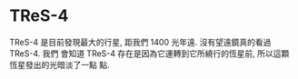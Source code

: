 # TReS-4

TReS-4 是目前發現最大的行星, 距我們 1400 光年遠. 沒有望遠鏡真的看過 TReS-4. 我們
會知道 TReS-4 存在是因為它運轉到它所繞行的恆星前, 所以這顆恆星發出的光暗淡了一點
點.
